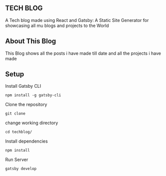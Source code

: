 ## TECH BLOG

A Tech blog made using React and Gatsby: A Static Site Generator for showcasing all mu blogs and projects to the World

## About This Blog

This Blog shows all the posts i have made till date and all the projects i have made

## Setup 

Install Gatsby CLI

```
npm install -g gatsby-cli
```

Clone the repository 
```
git clone 
```

change working directory

```
cd techblog/
```

Install dependencies

```
npm install
```

Run Server

```
gatsby develop
```